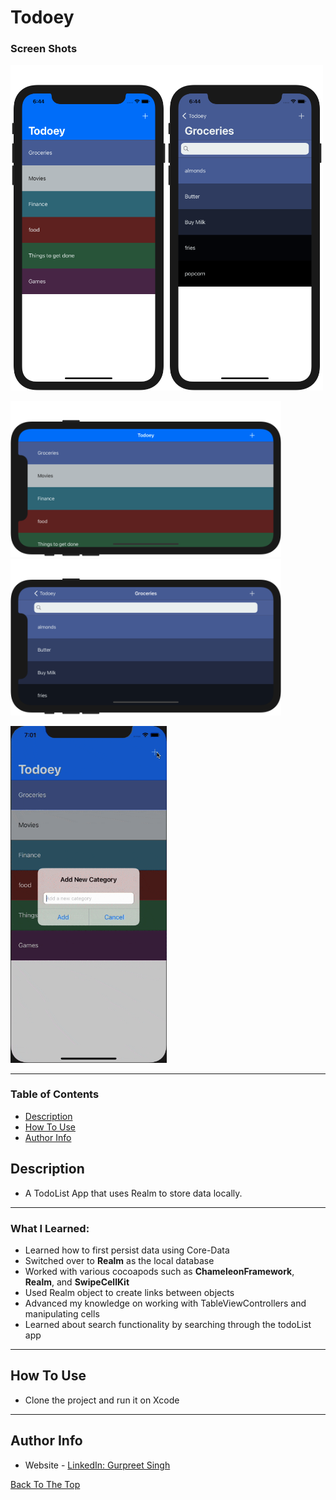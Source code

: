 # Todoey
### Screen Shots

<img src="Github-Images/Img1.png" width="250"><img src="Github-Images/Img2.png" width="250">

<img src="Github-Images/Img-L1.png" height="250"><img src="Github-Images/Img-L2.png" height="250">

<img src="Github-Images/Img-G.gif" width="250">

---

### Table of Contents

- [Description](#description)
- [How To Use](#how-to-use)
- [Author Info](#author-info)

## Description

- A TodoList App that uses Realm to store data locally.

---

### What I Learned:

- Learned how to first persist data using Core-Data
- Switched over to **Realm** as the local database
- Worked with various cocoapods such as **ChameleonFramework**, **Realm**, and **SwipeCellKit**
- Used Realm object to create links between objects
- Advanced my knowledge on working with TableViewControllers and manipulating cells
- Learned about search functionality by searching through the todoList app

---

## How To Use

- Clone the project and run it on Xcode
---

## Author Info
- Website - [LinkedIn: Gurpreet Singh](https://www.linkedin.com/in/gurpreet-singh-a2651b107/)

[Back To The Top](#Todoey)
